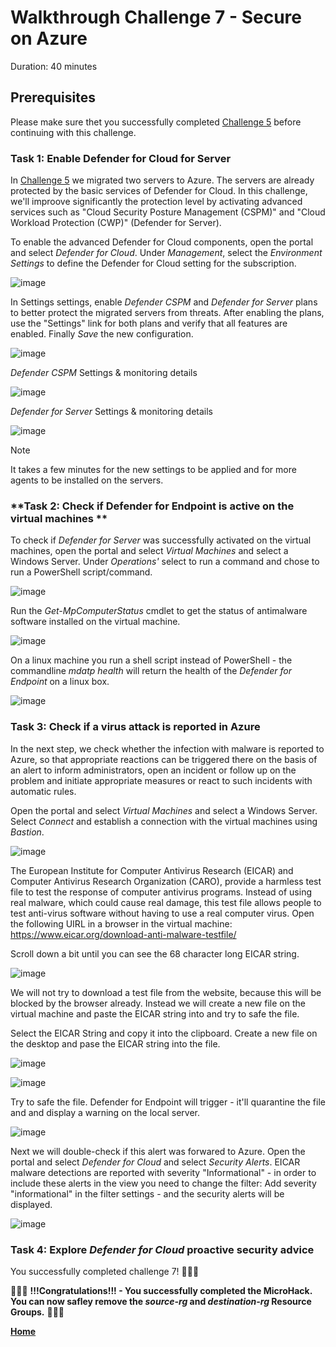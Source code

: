 # Walkthrough Challenge 7 - Secure on Azure

Duration: 40 minutes

## Prerequisites

Please make sure thet you successfully completed [Challenge 5](../challenge-5/solution.md) before continuing with this challenge.

### **Task 1: Enable Defender for Cloud for Server**

In [Challenge 5](../challenge-5/solution.md) we migrated two servers to Azure. The servers are already protected by the basic services of Defender for Cloud. In this challenge, we'll improove significantly the protection level by activating advanced services such as "Cloud Security Posture Management (CSPM)" and "Cloud Workload Protection (CWP)" (Defender for Server).

To enable the advanced Defender for Cloud components, open the portal and select *Defender for Cloud*.  Under *Management*, select the *Environment Settings* to define the Defender for Cloud setting for the subscription.

![image](./img/Def-environment-settings.jpg)

In Settings settings, enable *Defender CSPM* and *Defender for Server* plans to better protect the migrated servers from threats. After enabling the plans, use the "Settings" link for both plans and verify that all features are enabled. Finally *Save* the new configuration.

![image](./img/Def-environment-settings.jpg)

*Defender CSPM* Settings & monitoring details

![image](./img/Def-CSPM-monitoring.png)

*Defender for Server* Settings & monitoring details 

![image](./img/Def-DefenderServerSettings.png)

> [!NOTE]
> It takes a few minutes for the new settings to be applied and for more agents to be installed on the servers.

### **Task 2: Check if Defender for Endpoint is active on the virtual machines **

To check if *Defender for Server* was successfully activated on the virtual machines, open the portal and select *Virtual Machines* and select a Windows Server. Under *Operations'* select to run a command and chose to run a PowerShell script/command.

![image](./img/VM-runps.png)

Run the *Get-MpComputerStatus* cmdlet to get the status of antimalware software installed on the virtual machine.

![image](./img/vmatpstatus.png)

On a linux machine you run a shell script instead of PowerShell - the commandline *mdatp health* will return the health of the *Defender for Endpoint* on a linux box.

![image](./img/vmlinuxatpstatus.png)


### **Task 3: Check if a virus attack is reported in Azure**

In the next step, we check whether the infection with malware is reported to Azure, so that appropriate reactions can be triggered there on the basis of an alert to inform administrators, open an incident or follow up on the problem and initiate appropriate measures or react to such incidents with automatic rules.

Open the portal and select *Virtual Machines* and select a Windows Server. Select *Connect* and establish a connection with the virtual machines using *Bastion*.

![image](./img/vmconnect.png)

The European Institute for Computer Antivirus Research (EICAR) and Computer Antivirus Research Organization (CARO), provide a harmless test file to test the response of computer antivirus programs. Instead of using real malware, which could cause real damage, this test file allows people to test anti-virus software without having to use a real computer virus. Open the following UIRL in a browser in the virtual machine: https://www.eicar.org/download-anti-malware-testfile/ 

Scroll down a bit until you can see the 68 character long EICAR string.  

![image](./img/vmeicarstring.png)

We will not try to download a test file  from the website, because this will be blocked by the browser already. Instead we will create a new file on the virtual machine and paste the EICAR string into and try to safe the file. 

Select the EICAR String and copy it into the clipboard. Create a new file on the desktop and pase the EICAR string into the file.

![image](./img/vmnewfile.png)

![image](./img/vmnfile.png)

Try to safe the file. Defender for Endpoint will trigger - it'll quarantine the file and and display a warning on the local server.

![image](./img/vmnthreat.png)

Next we will double-check if this alert was forwared to Azure. Open the portal and select *Defender for Cloud* and select *Security Alerts*. EICAR malware detections are reported with severity "Informational" - in order to include these alerts in the view you need to change the filter: Add severity "informational" in the filter settings - and the security alerts will be displayed.

![image](./img/DefSecAlert.png)



### **Task 4: Explore *Defender for Cloud* proactive security advice**




You successfully completed challenge 7! 🚀🚀🚀

🚀🚀🚀 **!!!Congratulations!!! - You successfully completed the MicroHack. You can now safley remove the *source-rg* and *destination-rg* Resource Groups.** 🚀🚀🚀

 **[Home](../../Readme.md)** 